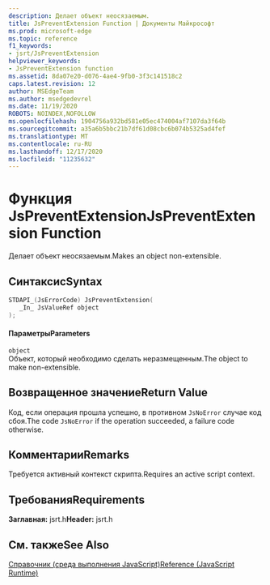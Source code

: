 ```yaml
---
description: Делает объект неосязаемым.
title: JsPreventExtension Function | Документы Майкрософт
ms.prod: microsoft-edge
ms.topic: reference
f1_keywords:
- jsrt/JsPreventExtension
helpviewer_keywords:
- JsPreventExtension function
ms.assetid: 8da07e20-d076-4ae4-9fb0-3f3c141518c2
caps.latest.revision: 12
author: MSEdgeTeam
ms.author: msedgedevrel
ms.date: 11/19/2020
ROBOTS: NOINDEX,NOFOLLOW
ms.openlocfilehash: 1904756a932bd581e05ec474004af7107da3f64b
ms.sourcegitcommit: a35a6b5bbc21b7df61d08cbc6b074b5325ad4fef
ms.translationtype: MT
ms.contentlocale: ru-RU
ms.lasthandoff: 12/17/2020
ms.locfileid: "11235632"
---
```

# <span data-ttu-id="ad4a9-103">Функция JsPreventExtension</span><span class="sxs-lookup"><span data-stu-id="ad4a9-103">JsPreventExtension Function</span></span>

<span data-ttu-id="ad4a9-104">Делает объект неосязаемым.</span><span class="sxs-lookup"><span data-stu-id="ad4a9-104">Makes an object non-extensible.</span></span>  
  
## <span data-ttu-id="ad4a9-105">Синтаксис</span><span class="sxs-lookup"><span data-stu-id="ad4a9-105">Syntax</span></span>  
  
```cpp  
STDAPI_(JsErrorCode) JsPreventExtension(  
   _In_ JsValueRef object  
);  
```  
  
#### <span data-ttu-id="ad4a9-106">Параметры</span><span class="sxs-lookup"><span data-stu-id="ad4a9-106">Parameters</span></span>  
 `object`  
 <span data-ttu-id="ad4a9-107">Объект, который необходимо сделать неразмещенным.</span><span class="sxs-lookup"><span data-stu-id="ad4a9-107">The object to make non-extensible.</span></span>  
  
## <span data-ttu-id="ad4a9-108">Возвращенное значение</span><span class="sxs-lookup"><span data-stu-id="ad4a9-108">Return Value</span></span>  
 <span data-ttu-id="ad4a9-109">Код, если операция прошла успешно, в противном `JsNoError` случае код сбоя.</span><span class="sxs-lookup"><span data-stu-id="ad4a9-109">The code `JsNoError` if the operation succeeded, a failure code otherwise.</span></span>  
  
## <span data-ttu-id="ad4a9-110">Комментарии</span><span class="sxs-lookup"><span data-stu-id="ad4a9-110">Remarks</span></span>  
 <span data-ttu-id="ad4a9-111">Требуется активный контекст скрипта.</span><span class="sxs-lookup"><span data-stu-id="ad4a9-111">Requires an active script context.</span></span>  
  
## <span data-ttu-id="ad4a9-112">Требования</span><span class="sxs-lookup"><span data-stu-id="ad4a9-112">Requirements</span></span>  
 <span data-ttu-id="ad4a9-113">**Заглавная:** jsrt.h</span><span class="sxs-lookup"><span data-stu-id="ad4a9-113">**Header:** jsrt.h</span></span>  
  
## <span data-ttu-id="ad4a9-114">См. также</span><span class="sxs-lookup"><span data-stu-id="ad4a9-114">See Also</span></span>  
 [<span data-ttu-id="ad4a9-115">Справочник (среда выполнения JavaScript)</span><span class="sxs-lookup"><span data-stu-id="ad4a9-115">Reference (JavaScript Runtime)</span></span>](../chakra-hosting/reference-javascript-runtime.md)
